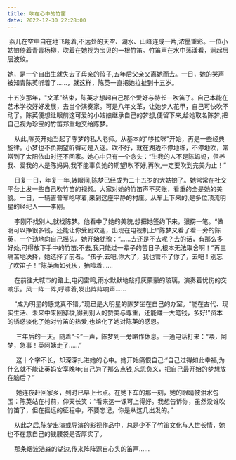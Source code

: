 ```yaml
---
title: 吹在心中的竹笛
date: 2022-12-30 22:28:00
---
```

<!-- wp:paragraph -->
<p>&nbsp;燕儿在空中自在地飞翔着,不远处的天空、湖水、山峰连成一片,浓墨重彩。一位小姑娘倚着青青杨柳，吹着在她视为宝贝的一根竹笛。竹笛声在水中荡漾看，涧起层层波纹。</p>
<!-- /wp:paragraph -->

<!-- wp:paragraph -->
<p>她，是一个自出生就失去了母亲的孩子,五年后父亲又离她而去。一日，她的哭声被知青陈英听着了……，就这样，陈英一直把她拉扯到十五岁。</p>
<!-- /wp:paragraph -->

<!-- wp:paragraph -->
<p>十五岁那年，"文革”结束，陈英才想起自己那个爱好与特长—吹笛子。自己本能在艺术学校好好发展，去当个演奏家。可是八年文革，让她步人花甲，自己可快吹不动了。陈英便想让眼前这可爱的小姑娘继承自己的梦想,便留下来,给她取名陈梦,把自己视为珍宝的竹笛郑重地交给陈梦。</p>
<!-- /wp:paragraph -->

<!-- wp:paragraph -->
<p>&nbsp;&nbsp;&nbsp;&nbsp;从此,陈英开始当起了陈梦的私人老师。从基本的"哆拉咪"开始，再是一些经典旋律。小梦也不负期望听得可是入迷。吹不好，就在湖边不停地练，不停地吹，常常到了太阳依山时还不回家。她心中只有一个念头：“生我的人不是陈妈妈，但养我、爱我的人是陈妈妈,我不能辜负她的期望!吹不好,再吹,一定要吹到完美为止！”</p>
<!-- /wp:paragraph -->

<!-- wp:paragraph -->
<p>&nbsp;&nbsp;&nbsp;&nbsp;日复一日，年复一年,转眼间,陈梦已经成为二十五岁的大姑娘了。她常常在社交平台上发一些自己吹竹笛的视频。大家对她的竹笛声不买账，看重的全是她的美貌。一日，一辆吉普车咆哮着,来到这座平静的村庄。从车上下来的,是多位顶流明星的经纪人——李刚。</p>
<!-- /wp:paragraph -->

<!-- wp:paragraph -->
<p>&nbsp;&nbsp;&nbsp;&nbsp;李刚不找别人,就找陈梦。他看中了她的美貌,想把她签约下来，狠捞一笔。“做明可以挣很多钱，还能让你受到欢迎，出现在电视机上!”陈梦又看了看一旁的陈英，一个劲地向自己摇头。她开始犹豫：“……去还是不去呢？去的话，有那么多好处,可得放下手中的竹笛;不去,我只能过一辈子的苦日子,根本无法取舍啊！”再三痛苦地决择，她选择了前者。“孩子,去吧,你大了，我也管不了你了，去吧！别忘了吹笛子！”陈英面如死灰，抽噎着……</p>
<!-- /wp:paragraph -->

<!-- wp:paragraph -->
<p>&nbsp;&nbsp;&nbsp;&nbsp;在前往大城市的路上,电闪雷鸣,雨水默默地敲打灰蒙蒙的玻璃，演奏着忧伤的交响乐。风一阵一阵,呼啸着,发出阵阵响声……</p>
<!-- /wp:paragraph -->

<!-- wp:paragraph -->
<p>&nbsp;&nbsp;&nbsp;&nbsp;“成为明星的感觉真不错。”现已是大明星的陈梦坐在自己的办室。“能在古代、现实生活、未来中来回穿梭,得到别人的赞美与尊重，还能赚一大笔钱，多好!”资本的诱惑淡化了她对竹笛的热爱,也熔化了她对陈英的感恩。</p>
<!-- /wp:paragraph -->

<!-- wp:paragraph -->
<p>&nbsp;&nbsp;&nbsp;&nbsp;&nbsp;三年后的一天。随着“卡”一声，陈梦到一旁略作休息。一通电话打来：“喂，阿梦，急事！英阿姨走了……”</p>
<!-- /wp:paragraph -->

<!-- wp:paragraph -->
<p>&nbsp;&nbsp;&nbsp;&nbsp;&nbsp;这十个字不长，却深深扎进她的心中。她开始痛恨自己:“自己过得如此幸福,为什么就不能让英妈安享晚年;自己为了那么点钱,忘恩负义，把自己最开始的梦想放在脑后？”</p>
<!-- /wp:paragraph -->

<!-- wp:paragraph -->
<p>&nbsp;&nbsp;&nbsp;&nbsp;&nbsp;她连夜赶回家乡，到时已早上七点。在她下车的那一刻，她的眼睛被泪水包围：陈英站在村前，仰天长笑：“看来这一课可上得好。我想告诉你，虽然没谁吹竹笛了，但在摇远的征程中，不要忘记，你是从这几出发的。”</p>
<!-- /wp:paragraph -->

<!-- wp:paragraph -->
<p>&nbsp;&nbsp;&nbsp;&nbsp;从此之后,陈梦出演或导演的影视作品中，总是少不了竹笛文化与人世长情，她也不在意自己的钱腰袋是否厚实了。</p>
<!-- /wp:paragraph -->

<!-- wp:paragraph -->
<p>&nbsp;&nbsp;&nbsp;&nbsp;那条烟波浩淼的湖边,传来阵阵源自心头的笛声……</p>
<!-- /wp:paragraph -->
